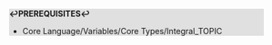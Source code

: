 <div style="margin:2em; background-color: #e0e0e0;">

<strong>↩PREREQUISITES↩</strong>

 * Core Language/Variables/Core Types/Integral_TOPIC

</div>

